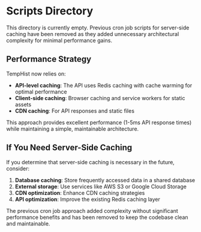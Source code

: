 # Scripts Directory

This directory is currently empty. Previous cron job scripts for server-side caching have been removed as they added unnecessary architectural complexity for minimal performance gains.

## Performance Strategy

TempHist now relies on:

- **API-level caching**: The API uses Redis caching with cache warming for optimal performance
- **Client-side caching**: Browser caching and service workers for static assets
- **CDN caching**: For API responses and static files

This approach provides excellent performance (1-5ms API response times) while maintaining a simple, maintainable architecture.

## If You Need Server-Side Caching

If you determine that server-side caching is necessary in the future, consider:

1. **Database caching**: Store frequently accessed data in a shared database
2. **External storage**: Use services like AWS S3 or Google Cloud Storage
3. **CDN optimization**: Enhance CDN caching strategies
4. **API optimization**: Improve the existing Redis caching layer

The previous cron job approach added complexity without significant performance benefits and has been removed to keep the codebase clean and maintainable.
